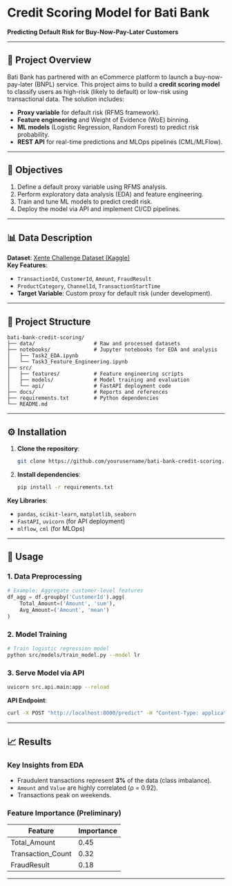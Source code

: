 
# Credit Scoring Model for Bati Bank  
**Predicting Default Risk for Buy-Now-Pay-Later Customers**  

---

## 📌 Project Overview  
Bati Bank has partnered with an eCommerce platform to launch a buy-now-pay-later (BNPL) service. This project aims to build a **credit scoring model** to classify users as high-risk (likely to default) or low-risk using transactional data. The solution includes:  
- **Proxy variable** for default risk (RFMS framework).  
- **Feature engineering** and Weight of Evidence (WoE) binning.  
- **ML models** (Logistic Regression, Random Forest) to predict risk probability.  
- **REST API** for real-time predictions and MLOps pipelines (CML/MLFlow).  

---

## 🎯 Objectives  
1. Define a default proxy variable using RFMS analysis.  
2. Perform exploratory data analysis (EDA) and feature engineering.  
3. Train and tune ML models to predict credit risk.  
4. Deploy the model via API and implement CI/CD pipelines.  

---

## 📊 Data Description  
**Dataset**: [Xente Challenge Dataset (Kaggle)](https://www.kaggle.com/datasets/atwine/xente-challenge)  
**Key Features**:  
- `TransactionId`, `CustomerId`, `Amount`, `FraudResult`  
- `ProductCategory`, `ChannelId`, `TransactionStartTime`  
- **Target Variable**: Custom proxy for default risk (under development).  

---

## 📂 Project Structure  
```
bati-bank-credit-scoring/  
├── data/                   # Raw and processed datasets  
├── notebooks/              # Jupyter notebooks for EDA and analysis  
│   ├── Task2_EDA.ipynb  
│   └── Task3_Feature_Engineering.ipynb  
├── src/  
│   ├── features/           # Feature engineering scripts  
│   ├── models/             # Model training and evaluation  
│   └── api/                # FastAPI deployment code  
├── docs/                   # Reports and references  
├── requirements.txt        # Python dependencies  
└── README.md  
```

---

## ⚙️ Installation  
1. **Clone the repository**:  
   ```bash  
   git clone https://github.com/yourusername/bati-bank-credit-scoring.git  
   ```  
2. **Install dependencies**:  
   ```bash  
   pip install -r requirements.txt  
   ```  

**Key Libraries**:  
- `pandas`, `scikit-learn`, `matplotlib`, `seaborn`  
- `FastAPI`, `uvicorn` (for API deployment)  
- `mlflow`, `cml` (for MLOps)  

---

## 🚀 Usage  
### 1. Data Preprocessing  
```python  
# Example: Aggregate customer-level features  
df_agg = df.groupby('CustomerId').agg(
    Total_Amount=('Amount', 'sum'),
    Avg_Amount=('Amount', 'mean')
)
```  

### 2. Model Training  
```bash  
# Train logistic regression model  
python src/models/train_model.py --model lr  
```  

### 3. Serve Model via API  
```bash  
uvicorn src.api.main:app --reload  
```  
**API Endpoint**:  
```bash  
curl -X POST "http://localhost:8000/predict" -H "Content-Type: application/json" -d '{"customer_id": 123}'
```  

---

## 📈 Results  
### Key Insights from EDA  
- Fraudulent transactions represent **3%** of the data (class imbalance).  
- `Amount` and `Value` are highly correlated (ρ = 0.92).  
- Transactions peak on weekends.  

### Feature Importance (Preliminary)  
| Feature               | Importance |  
|-----------------------|------------|  
| Total_Amount          | 0.45       |  
| Transaction_Count     | 0.32       |  
| FraudResult           | 0.18       |  

---
